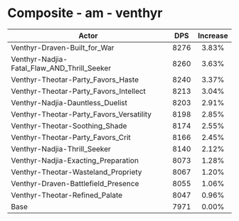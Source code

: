 # Composite - am - venthyr
| Actor | DPS | Increase |
|---|:---:|:---:|
|Venthyr-Draven-Built_for_War|8276|3.83%|
|Venthyr-Nadjia-Fatal_Flaw_AND_Thrill_Seeker|8260|3.63%|
|Venthyr-Theotar-Party_Favors_Haste|8240|3.37%|
|Venthyr-Theotar-Party_Favors_Intellect|8213|3.04%|
|Venthyr-Nadjia-Dauntless_Duelist|8203|2.91%|
|Venthyr-Theotar-Party_Favors_Versatility|8198|2.85%|
|Venthyr-Theotar-Soothing_Shade|8174|2.55%|
|Venthyr-Theotar-Party_Favors_Crit|8166|2.45%|
|Venthyr-Nadjia-Thrill_Seeker|8140|2.12%|
|Venthyr-Nadjia-Exacting_Preparation|8073|1.28%|
|Venthyr-Theotar-Wasteland_Propriety|8067|1.20%|
|Venthyr-Draven-Battlefield_Presence|8055|1.06%|
|Venthyr-Theotar-Refined_Palate|8047|0.96%|
|Base|7971|0.00%|

